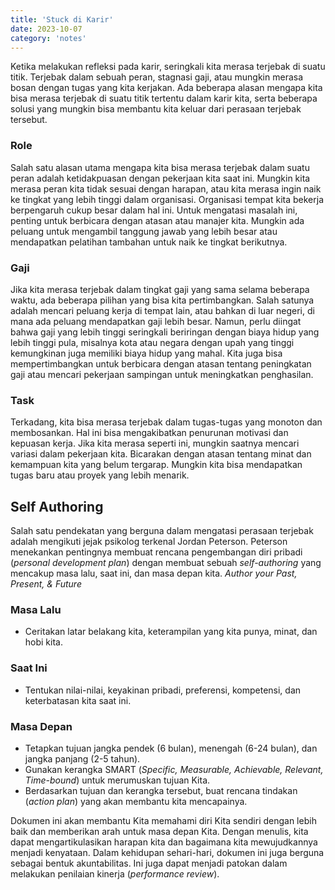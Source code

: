 ```yaml
---
title: 'Stuck di Karir'
date: 2023-10-07
category: 'notes'
---
```


Ketika melakukan refleksi pada karir, seringkali kita merasa terjebak di suatu titik. Terjebak dalam sebuah peran, stagnasi gaji, atau mungkin merasa bosan dengan tugas yang kita kerjakan. Ada beberapa alasan mengapa kita bisa merasa terjebak di suatu titik tertentu dalam karir kita, serta beberapa solusi yang mungkin bisa membantu kita keluar dari perasaan terjebak tersebut.

### Role

Salah satu alasan utama mengapa kita bisa merasa terjebak dalam suatu peran adalah ketidakpuasan dengan pekerjaan kita saat ini. Mungkin kita merasa peran kita tidak sesuai dengan harapan, atau kita merasa ingin naik ke tingkat yang lebih tinggi dalam organisasi. Organisasi tempat kita bekerja berpengaruh cukup besar dalam hal ini. Untuk mengatasi masalah ini, penting untuk berbicara dengan atasan atau manajer kita. Mungkin ada peluang untuk mengambil tanggung jawab yang lebih besar atau mendapatkan pelatihan tambahan untuk naik ke tingkat berikutnya.

### Gaji

Jika kita merasa terjebak dalam tingkat gaji yang sama selama beberapa waktu, ada beberapa pilihan yang bisa kita pertimbangkan. Salah satunya adalah mencari peluang kerja di tempat lain, atau bahkan di luar negeri, di mana ada peluang mendapatkan gaji lebih besar. Namun, perlu diingat bahwa gaji yang lebih tinggi seringkali beriringan dengan biaya hidup yang lebih tinggi pula, misalnya kota atau negara dengan upah yang tinggi kemungkinan juga memiliki biaya hidup yang mahal. Kita juga bisa mempertimbangkan untuk berbicara dengan atasan tentang peningkatan gaji atau mencari pekerjaan sampingan untuk meningkatkan penghasilan.

### Task

Terkadang, kita bisa merasa terjebak dalam tugas-tugas yang monoton dan membosankan. Hal ini bisa mengakibatkan penurunan motivasi dan kepuasan kerja. Jika kita merasa seperti ini, mungkin saatnya mencari variasi dalam pekerjaan kita. Bicarakan dengan atasan tentang minat dan kemampuan kita yang belum tergarap. Mungkin kita bisa mendapatkan tugas baru atau proyek yang lebih menarik.

## Self Authoring

Salah satu pendekatan yang berguna dalam mengatasi perasaan terjebak adalah mengikuti jejak psikolog terkenal Jordan Peterson. Peterson menekankan pentingnya membuat rencana pengembangan diri pribadi (_personal development plan_) dengan membuat sebuah _self-authoring_ yang mencakup masa lalu, saat ini, dan masa depan kita. _Author your Past, Present, & Future_

### Masa Lalu
- Ceritakan latar belakang kita, keterampilan yang kita punya, minat, dan hobi kita.

### Saat Ini
- Tentukan nilai-nilai, keyakinan pribadi, preferensi, kompetensi, dan keterbatasan kita saat ini.

### Masa Depan
- Tetapkan tujuan jangka pendek (6 bulan), menengah (6-24 bulan), dan jangka panjang (2-5 tahun).
- Gunakan kerangka SMART (_Specific, Measurable, Achievable, Relevant, Time-bound_) untuk merumuskan tujuan Kita.
- Berdasarkan tujuan dan kerangka tersebut, buat rencana tindakan (_action plan_) yang akan membantu kita mencapainya.

Dokumen ini akan membantu Kita memahami diri Kita sendiri dengan lebih baik dan memberikan arah untuk masa depan Kita. Dengan menulis, kita dapat mengartikulasikan harapan kita dan bagaimana kita mewujudkannya menjadi kenyataan. Dalam kehidupan sehari-hari, dokumen ini juga berguna sebagai bentuk akuntabilitas. Ini juga dapat menjadi patokan dalam melakukan penilaian kinerja (_performance review_).
